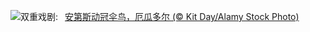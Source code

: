 ![](https://www.bing.com/th?id=OHR.EcuadorBird_ZH-CN3676173654_UHD.jpg&w=1000)双重戏剧:&nbsp;&ensp;[安第斯动冠伞鸟，厄瓜多尔 (© Kit Day/Alamy Stock Photo)](https://www.bing.com/th?id=OHR.EcuadorBird_ZH-CN3676173654_UHD.jpg)
<br><br/>
